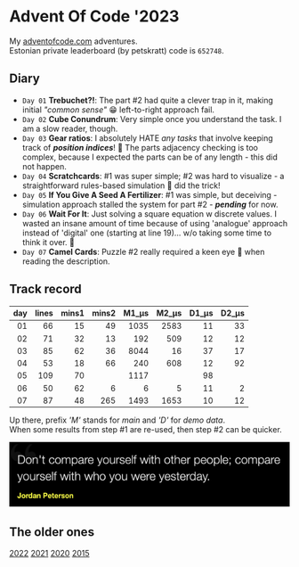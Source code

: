 # Advent Of Code '2023

My [adventofcode.com](https://adventofcode.com) adventures.<br />Estonian private leaderboard (by petskratt) code
is `652748`.

## Diary

* `Day 01` **Trebuchet?!**: The part #2 had quite a clever trap in it, making initial _"common sense"_ 😁 left-to-right
  approach fail.
* `Day 02` **Cube Conundrum**: Very simple once you understand the task. I am a slow reader, though.
* `Day 03` **Gear ratios**: I absolutely HATE _any tasks_ that involve keeping track of _**position indices**_! 🤮
  The parts adjacency checking is too complex, because I expected the parts can be of any length - this did not happen.
* `Day 04` **Scratchcards**: #1 was super simple; #2 was hard to visualize - a straightforward rules-based simulation 🤖
  did the trick!
* `Day 05` **If You Give A Seed A Fertilizer**: #1 was simple, but deceiving - simulation approach stalled the system
  for part #2 - _**pending**_ for now.
* `Day 06` **Wait For It**: Just solving a square equation w discrete values. I wasted an insane amount of time
  because of using 'analogue' approach instead of 'digital' one (starting at line 19)... w/o taking some time to think
  it over. 🫠
* `Day 07` **Camel Cards**: Puzzle #2 really required a keen eye 🤤 when reading the description.

## Track record

| day | lines | mins1 | mins2 | M1_µs | M2_µs | D1_µs | D2_µs |
|----:|------:|------:|------:|------:|------:|------:|------:|
|  01 |    66 |    15 |    49 |  1035 |  2583 |    11 |    33 |
|  02 |    71 |    32 |    13 |   192 |   509 |    12 |    12 |
|  03 |    85 |    62 |    36 |  8044 |    16 |    37 |    17 |
|  04 |    53 |    18 |    66 |   240 |   608 |    12 |    92 |
|  05 |   109 |    70 |       |  1117 |       |    98 |
|  06 |    50 |    62 |     6 |     6 |     5 |    11 |     2 |
|  07 |    87 |    48 |   265 |  1493 |  1653 |    10 |    12 |

Up there, prefix _'M'_ stands for _main_ and _'D'_ for _demo data_.<br>
When some results from step #1 are re-used, then step #2 can be quicker.

![](quote.png)

## The older ones

[2022](https://github.com/valango/adventOfCode_2022)
[2021](https://github.com/valango/adventOfCode_2021)
[2020](https://github.com/valango/adventOfCode)
[2015](https://github.com/valango/AdventOfCode_2015)
